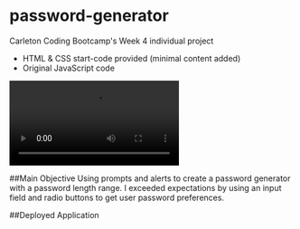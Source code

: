 # password-generator
Carleton Coding Bootcamp's Week 4 individual project
- HTML & CSS start-code provided (minimal content added)
- Original JavaScript code

![](Develop/assets/images/READMEdemo.webm)

##Main Objective
Using prompts and alerts to create a password generator with a password length range. I exceeded expectations by using an input field and radio buttons to get user password preferences.

##Deployed Application
